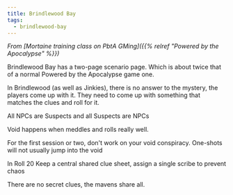 ```yaml
---
title: Brindlewood Bay
tags:
  - brindlewood-bay
---
```


_From [Mortaine training class on PbtA GMing]({{% relref "Powered by the Apocalypse" %}})_

Brindlewood Bay has a two-page scenario page. Which is about twice that of a normal Powered by the Apocalypse game one.

In Brindlewood (as well as Jinkies), there is no answer to the mystery, the players come up with it. They need to come up with something that matches the clues and roll for it.

All NPCs are Suspects and all Suspects are NPCs

Void happens when meddles and rolls really well.

For the first session or two, don't work on your void conspiracy. One-shots will not usually jump into the void

In Roll 20 Keep a central shared clue sheet, assign a single scribe to prevent chaos

There are no secret clues, the mavens share all.
